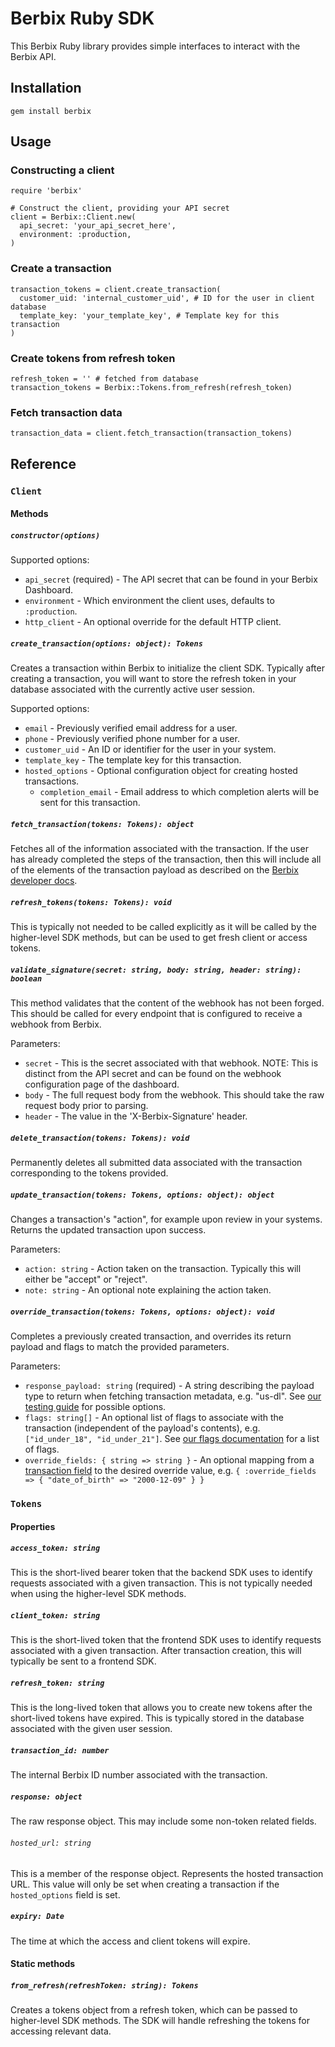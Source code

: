 # Berbix Ruby SDK

This Berbix Ruby library provides simple interfaces to interact with the Berbix API.

## Installation

    gem install berbix

## Usage

### Constructing a client

    require 'berbix'

    # Construct the client, providing your API secret
    client = Berbix::Client.new(
      api_secret: 'your_api_secret_here',
      environment: :production,
    )

### Create a transaction

    transaction_tokens = client.create_transaction(
      customer_uid: 'internal_customer_uid', # ID for the user in client database
      template_key: 'your_template_key', # Template key for this transaction
    )

### Create tokens from refresh token

    refresh_token = '' # fetched from database
    transaction_tokens = Berbix::Tokens.from_refresh(refresh_token)

### Fetch transaction data

    transaction_data = client.fetch_transaction(transaction_tokens)

## Reference

### `Client`

#### Methods

##### `constructor(options)`

Supported options:

- `api_secret` (required) - The API secret that can be found in your Berbix Dashboard.
- `environment` - Which environment the client uses, defaults to `:production`.
- `http_client` - An optional override for the default HTTP client.

##### `create_transaction(options: object): Tokens`

Creates a transaction within Berbix to initialize the client SDK. Typically after creating
a transaction, you will want to store the refresh token in your database associated with the
currently active user session.

Supported options:

- `email` - Previously verified email address for a user.
- `phone` - Previously verified phone number for a user.
- `customer_uid` - An ID or identifier for the user in your system.
- `template_key` - The template key for this transaction.
- `hosted_options` - Optional configuration object for creating hosted transactions.
  - `completion_email` - Email address to which completion alerts will be sent for this transaction.

##### `fetch_transaction(tokens: Tokens): object`

Fetches all of the information associated with the transaction. If the user has already completed the steps of the transaction, then this will include all of the elements of the transaction payload as described on the [Berbix developer docs](https://developers.berbix.com).

##### `refresh_tokens(tokens: Tokens): void`

This is typically not needed to be called explicitly as it will be called by the higher-level
SDK methods, but can be used to get fresh client or access tokens.

##### `validate_signature(secret: string, body: string, header: string): boolean`

This method validates that the content of the webhook has not been forged. This should be called for every endpoint that is configured to receive a webhook from Berbix.

Parameters:

- `secret` - This is the secret associated with that webhook. NOTE: This is distinct from the API secret and can be found on the webhook configuration page of the dashboard.
- `body` - The full request body from the webhook. This should take the raw request body prior to parsing.
- `header` - The value in the 'X-Berbix-Signature' header.

##### `delete_transaction(tokens: Tokens): void`

Permanently deletes all submitted data associated with the transaction corresponding to the tokens provided.

##### `update_transaction(tokens: Tokens, options: object): object`

Changes a transaction's "action", for example upon review in your systems. Returns the updated transaction upon success.

Parameters:

- `action: string` - Action taken on the transaction. Typically this will either be "accept" or "reject".
- `note: string` - An optional note explaining the action taken.

##### `override_transaction(tokens: Tokens, options: object): void`

Completes a previously created transaction, and overrides its return payload and flags to match the provided parameters.

Parameters:

- `response_payload: string` (required) - A string describing the payload type to return when fetching transaction metadata, e.g. "us-dl". See [our testing guide](https://docs.berbix.com/docs/testing) for possible options.
- `flags: string[]` - An optional list of flags to associate with the transaction (independent of the payload's contents), e.g. `["id_under_18", "id_under_21"]`. See [our flags documentation](https://docs.berbix.com/docs/id-flags) for a list of flags.
- `override_fields: { string => string }` - An optional mapping from a [transaction field](https://docs.berbix.com/reference#gettransactionmetadata) to the desired override value, e.g. `{ :override_fields => { "date_of_birth" => "2000-12-09" } }`

### `Tokens`

#### Properties

##### `access_token: string`

This is the short-lived bearer token that the backend SDK uses to identify requests associated with a given transaction. This is not typically needed when using the higher-level SDK methods.

##### `client_token: string`

This is the short-lived token that the frontend SDK uses to identify requests associated with a given transaction. After transaction creation, this will typically be sent to a frontend SDK.

##### `refresh_token: string`

This is the long-lived token that allows you to create new tokens after the short-lived tokens have expired. This is typically stored in the database associated with the given user session.

##### `transaction_id: number`

The internal Berbix ID number associated with the transaction.

##### `response: object`

The raw response object. This may include some non-token related fields.

###### `hosted_url: string`

This is a member of the response object. Represents the hosted transaction URL. This value will only be set when creating a transaction if the `hosted_options` field is set.

##### `expiry: Date`

The time at which the access and client tokens will expire.

#### Static methods

##### `from_refresh(refreshToken: string): Tokens`

Creates a tokens object from a refresh token, which can be passed to higher-level SDK methods. The SDK will handle refreshing the tokens for accessing relevant data.
